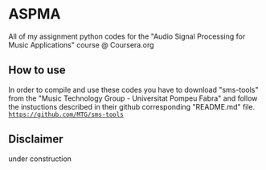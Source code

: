 # ASPMA
All of my assignment python codes for the "Audio Signal Processing for Music Applications" course @ Coursera.org

How to use
----------
In order to compile and use these codes you have to download "sms-tools" from the "Music Technology Group - Universitat Pompeu Fabra" and follow the instuctions described in their github corresponding "README.md" file.
<code>https://github.com/MTG/sms-tools</code>

Disclaimer
----------
under construction
